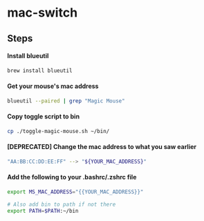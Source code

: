 # mac-switch

## Steps

#### Install blueutil

```bash
brew install blueutil
```

#### Get your mouse's mac address

```bash
blueutil --paired | grep "Magic Mouse"
```

#### Copy toggle script to bin

```bash
cp ./toggle-magic-mouse.sh ~/bin/
```

#### [DEPRECATED] Change the mac address to what you saw earlier

```bash
"AA:BB:CC:DD:EE:FF" --> "${YOUR_MAC_ADDRESS}"
```

#### Add the following to your .bashrc/.zshrc file
```bash
export MS_MAC_ADDRESS="{{YOUR_MAC_ADDRESS}}"

# Also add bin to path if not there
export PATH=$PATH:~/bin
```
